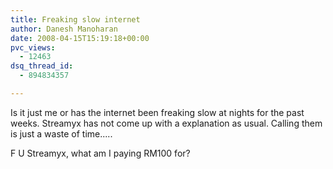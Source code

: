 ```yaml
---
title: Freaking slow internet
author: Danesh Manoharan
date: 2008-04-15T15:19:18+00:00
pvc_views:
  - 12463
dsq_thread_id:
  - 894834357

---
```

Is it just me or has the internet been freaking slow at nights for the past weeks. Streamyx has not come up with a explanation as usual. Calling them is just a waste of time.....

F U Streamyx, what am I paying RM100 for?